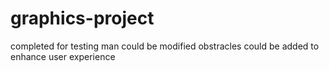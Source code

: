 # graphics-project
completed for testing
man could be modified 
obstracles could be added to enhance user experience
